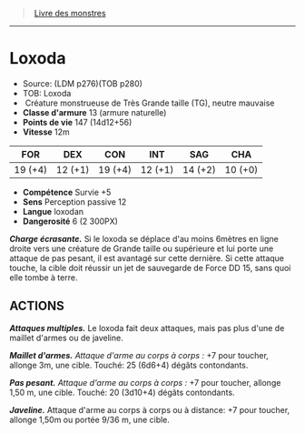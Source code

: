 ﻿> [Livre des monstres](tome_of_beasts_old.md)

---

# Loxoda

- Source: (LDM p276)(TOB p280)
- TOB: Loxoda
-  Créature monstrueuse de Très Grande taille (TG), neutre mauvaise
- **Classe d'armure** 13 (armure naturelle)
- **Points de vie** 147 (14d12+56)
- **Vitesse** 12m

|FOR|DEX|CON|INT|SAG|CHA|
|---|---|---|---|---|---|
|19 (+4)|12 (+1)|19 (+4)|12 (+1)|14 (+2)|10 (+0)|

- **Compétence** Survie +5
- **Sens** Perception passive 12
- **Langue** loxodan
- **Dangerosité** 6 (2 300PX)

**_Charge écrasante._** Si le loxoda se déplace d'au moins 6mètres en ligne droite vers une créature de Grande taille ou supérieure et lui porte une attaque de pas pesant, il est avantagé sur cette dernière. Si cette attaque touche, la cible doit réussir un jet de sauvegarde de Force DD 15, sans quoi elle tombe à terre.

## ACTIONS

**_Attaques multiples._** Le loxoda fait deux attaques, mais pas plus d'une de maillet d'armes ou de javeline.

**_Maillet d'armes._** _Attaque d'arme au corps à corps :_ +7 pour toucher, allonge 3m, une cible. Touché: 25 (6d6+4) dégâts contondants.

**_Pas pesant._** _Attaque d'arme au corps à corps :_ +7 pour toucher, allonge 1,50 m, une cible. Touché: 20 (3d10+4) dégâts contondants.

**_Javeline._** Attaque d'arme au corps à corps ou à distance: +7 pour toucher, allonge 1,50m ou portée 9/36 m, une cible.

